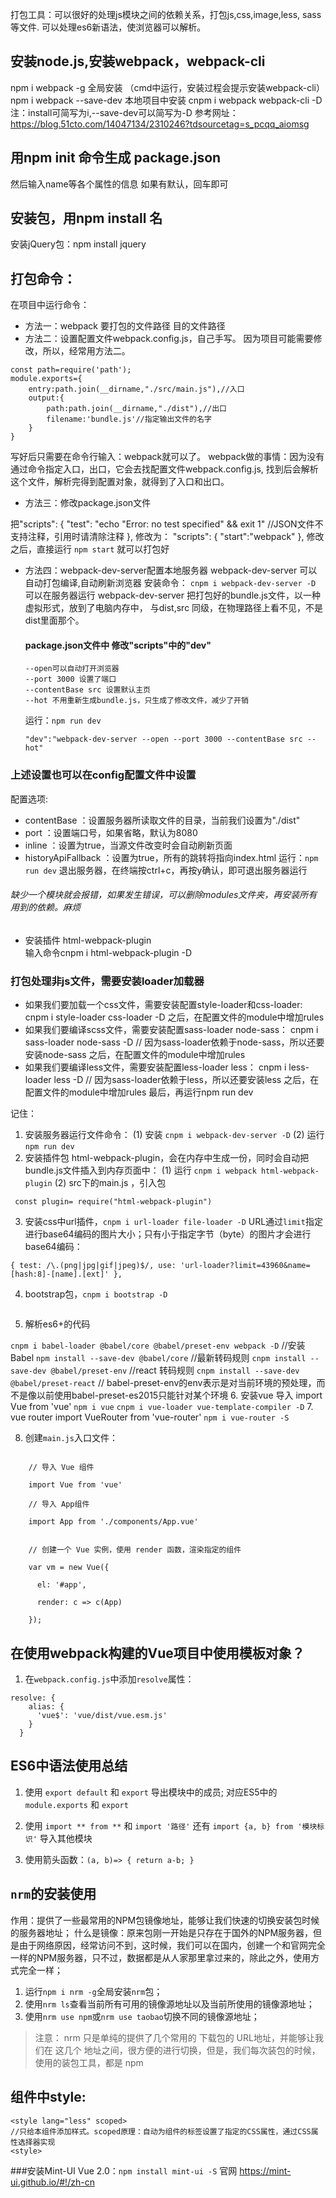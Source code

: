 
打包工具：可以很好的处理js模块之间的依赖关系，打包js,css,image,less, sass等文件.
  可以处理es6新语法，使浏览器可以解析。
## 安装node.js,安装webpack，webpack-cli
  npm i webpack -g 全局安装 （cmd中运行，安装过程会提示安装webpack-cli）
  npm i webpack --save-dev 本地项目中安装
  cnpm i webpack webpack-cli -D
  注：install可简写为i,--save-dev可以简写为-D
  参考网址：https://blog.51cto.com/14047134/2310246?tdsourcetag=s_pcqq_aiomsg
## 用npm init 命令生成 package.json
  然后输入name等各个属性的信息
  如果有默认，回车即可
## 安装包，用npm install 名
 安装jQuery包：npm install jquery
  
## 打包命令：
在项目中运行命令：
+ 方法一：webpack 要打包的文件路径 目的文件路径
+ 方法二：设置配置文件webpack.config.js，自己手写。
因为项目可能需要修改，所以，经常用方法二。
```
const path=require('path');
module.exports={
    entry:path.join(__dirname,"./src/main.js"),//入口
    output:{
        path:path.join(__dirname,"./dist"),//出口
        filename:'bundle.js'//指定输出文件的名字
    }
}
```
  写好后只需要在命令行输入：webpack就可以了。
  webpack做的事情：因为没有通过命令指定入口，出口，它会去找配置文件webpack.config.js,
  找到后会解析这个文件，解析完得到配置对象，就得到了入口和出口。
+ 方法三：修改package.json文件

把"scripts": {
    "test": "echo \"Error: no test specified\" && exit 1" //JSON文件不支持注释，引用时请清除注释
  },
  修改为：
  "scripts": {
    "start":"webpack"
  },
  修改之后，直接运行 `npm start` 就可以打包好

+ 方法四：webpack-dev-server配置本地服务器
  webpack-dev-server 可以自动打包编译,自动刷新浏览器
  安装命令： `cnpm i webpack-dev-server -D`
 可以在服务器运行
  webpack-dev-server 把打包好的bundle.js文件，以一种虚拟形式，放到了电脑内存中，
  与dist,src 同级，在物理路径上看不见，不是dist里面那个。
  #### package.json文件中   修改"scripts"中的"dev"
      --open可以自动打开浏览器
      --port 3000 设置了端口
      --contentBase src 设置默认主页
      --hot 不用重新生成bundle.js，只生成了修改文件，减少了开销  
  运行：`npm run dev` 
  ```
  "dev":"webpack-dev-server --open --port 3000 --contentBase src --hot"
  ```

 ### 上述设置也可以在config配置文件中设置

 配置选项:
  - contentBase ：设置服务器所读取文件的目录，当前我们设置为"./dist"
  - port ：设置端口号，如果省略，默认为8080
  - inline ：设置为true，当源文件改变时会自动刷新页面
  - historyApiFallback ：设置为true，所有的跳转将指向index.html 
运行：`npm run dev` 
退出服务器，在终端按ctrl+c，再按y确认，即可退出服务器运行 
###### 缺少一个模块就会报错，如果发生错误，可以删除modules文件夹，再安装所有用到的依赖。麻烦
+ 安装插件 html-webpack-plugin  
  输入命令cnpm i html-webpack-plugin -D
### 打包处理非js文件，需要安装loader加载器
+ 如果我们要加载一个css文件，需要安装配置style-loader和css-loader:
cnpm i style-loader css-loader -D 
  之后，在配置文件的module中增加rules
+ 如果我们要编译scss文件，需要安装配置sass-loader node-sass：
 cnpm i sass-loader node-sass -D // 因为sass-loader依赖于node-sass，所以还要安装node-sass
  之后，在配置文件的module中增加rules
+ 如果我们要编译less文件，需要安装配置less-loader less：
cnpm i less-loader less -D // 因为sass-loader依赖于less，所以还要安装less
  之后，在配置文件的module中增加rules
  最后，再运行npm run dev

 记住：
 1. 安装服务器运行文件命令：
 (1) 安装 `cnpm i webpack-dev-server -D`
 (2) 运行 `npm run dev`
 2. 安装插件包 html-webpack-plugin，会在内存中生成一份，同时会自动把bundle.js文件插入到内存页面中：
 (1) 运行 `cnpm i webpack html-webpack-plugin`
 (2) src下的main.js ，引入包
 ```
  const plugin= require("html-webpack-plugin")
 ```
 3. 安装css中url插件，`cnpm i url-loader file-loader -D`
 URL通过`limit`指定进行base64编码的图片大小；只有小于指定字节（byte）的图片才会进行base64编码：
```
{ test: /\.(png|jpg|gif|jpeg)$/, use: 'url-loader?limit=43960&name=[hash:8]-[name].[ext]' },
```
4. bootstrap包，`cnpm i bootstrap -D`
```

```
5. 解析es6+的代码
<!-- 安装最新的版本 -->
`cnpm i babel-loader @babel/core @babel/preset-env webpack -D`
//安装 Babel
`npm install --save-dev @babel/core`
//最新转码规则
`cnpm install --save-dev @babel/preset-env`
//react 转码规则
`cnpm install --save-dev @babel/preset-react`
// babel-preset-env的env表示是对当前环境的预处理，而不是像以前使用babel-preset-es2015只能针对某个环境
6. 安装vue
导入 import Vue from 'vue'
`npm i vue`
`cnpm i vue-loader vue-template-compiler -D`
7. vue router
import VueRouter from 'vue-router'
`npm i vue-router -S`

8. 创建`main.js`入口文件：

```

    // 导入 Vue 组件

    import Vue from 'vue'

    // 导入 App组件

    import App from './components/App.vue'


    // 创建一个 Vue 实例，使用 render 函数，渲染指定的组件

    var vm = new Vue({

      el: '#app',

      render: c => c(App)

    });

```

## 在使用webpack构建的Vue项目中使用模板对象？
1. 在`webpack.config.js`中添加`resolve`属性：
```
resolve: {
    alias: {
      'vue$': 'vue/dist/vue.esm.js'
    }
  }
```



## ES6中语法使用总结

1. 使用 `export default` 和 `export` 导出模块中的成员; 对应ES5中的 `module.exports` 和 `export`

2. 使用 `import ** from **` 和 `import '路径'` 还有 `import {a, b} from '模块标识'` 导入其他模块

3. 使用箭头函数：`(a, b)=> { return a-b; }`


## `nrm`的安装使用
作用：提供了一些最常用的NPM包镜像地址，能够让我们快速的切换安装包时候的服务器地址；
什么是镜像：原来包刚一开始是只存在于国外的NPM服务器，但是由于网络原因，经常访问不到，这时候，我们可以在国内，创建一个和官网完全一样的NPM服务器，只不过，数据都是从人家那里拿过来的，除此之外，使用方式完全一样；
1. 运行`npm i nrm -g`全局安装`nrm`包；
2. 使用`nrm ls`查看当前所有可用的镜像源地址以及当前所使用的镜像源地址；
3. 使用`nrm use npm`或`nrm use taobao`切换不同的镜像源地址；

> 注意： nrm 只是单纯的提供了几个常用的 下载包的 URL地址，并能够让我们在 这几个 地址之间，很方便的进行切换，但是，我们每次装包的时候，使用的装包工具，都是  npm
## 组件中style:
```
<style lang="less" scoped>
//只给本组件添加样式。scoped原理：自动为组件的标签设置了指定的CSS属性，通过CSS属性选择器实现
<style>
```
###安装Mint-UI
 Vue 2.0：`npm install mint-ui -S`
 官网 https://mint-ui.github.io/#!/zh-cn